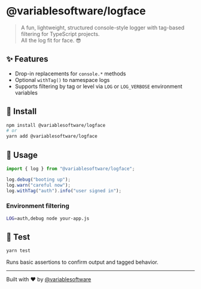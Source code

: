 
# @variablesoftware/logface

> A fun, lightweight, structured console-style logger with tag-based filtering for TypeScript projects.  
> All the log fit for face. 😎

## ✨ Features

- Drop-in replacements for `console.*` methods
- Optional `withTag()` to namespace logs
- Supports filtering by tag or level via `LOG` or `LOG_VERBOSE` environment variables

## 🚀 Install

```bash
npm install @variablesoftware/logface
# or
yarn add @variablesoftware/logface
```

## 🔧 Usage

```ts
import { log } from "@variablesoftware/logface";

log.debug("booting up");
log.warn("careful now");
log.withTag("auth").info("user signed in");
```

### Environment filtering

```bash
LOG=auth,debug node your-app.js
```

## 🧪 Test

```bash
yarn test
```

Runs basic assertions to confirm output and tagged behavior.

---

Built with ❤️ by [@variablesoftware](https://github.com/variablesoftware)
